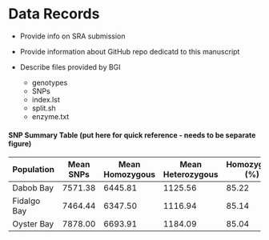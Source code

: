 # Data Records

- Provide info on SRA submission

- Provide information about GitHub repo dedicatd to this manuscript

- Describe files provided by BGI
  - genotypes
  - SNPs
  - index.lst
  - split.sh
  - enzyme.txt


#### SNP Summary Table (put here for quick reference - needs to be separate figure)

| Population  | Mean SNPs | Mean Homozygous | Mean Heterozygous | Homozygous (%) | Heterozygous (%) |
|-------------|-----------|-----------------|-------------------|----------------|------------------|
| Dabob Bay   | 7571.38   | 6445.81         | 1125.56           | 85.22          | 14.78            |
| Fidalgo Bay | 7464.44   | 6347.50         | 1116.94           | 85.14          | 14.86            |
| Oyster Bay  | 7878.00   | 6693.91         | 1184.09           | 85.04          | 14.96            |
